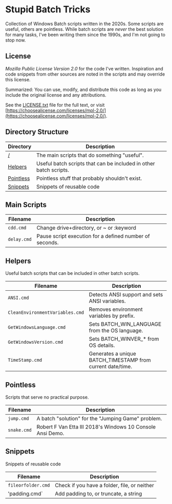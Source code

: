# Stupid Batch Tricks

Collection of Windows Batch scripts written in the 2020s. Some scripts are useful, others are pointless. While batch scripts are _never_ the best solution for many tasks, I've been writing them since the 1990s, and I'm not going to stop now.

## License

_Mozilla Public License Version 2.0_ for the code I've written. Inspiration and code snippets from other sources are noted in the scripts and may override this license.

Summarized: You can use, modify, and distribute this code as long as you include the original license and any attributions.

See the [LICENSE.txt](LICENSE.txt) file for the full text, or visit [https://choosealicense.com/licenses/mpl-2.0/](https://choosealicense.com/licenses/mpl-2.0/).

## Directory Structure

| Directory                   | Description                                               |
|----------------------------|------------------------------------------------------------|
| [/](#main-scripts) | The main scripts that do something "useful".                       |
| [Helpers](#helpers) | Useful batch scripts that can be included in other batch scripts. |
| [Pointless](#pointless) | Pointless stuff that probably shouldn't exist.                |
| [Snippets](#snippets) | Snippets of reusable code                                       |

## Main Scripts

| Filename       | Description                             |
|----------------|-----------------------------------------|
| `cdd.cmd`      | Change drive+directory, or ~ or :keyword |
| `delay.cmd`    | Pause script execution for a defined number of seconds. |

## Helpers

Useful batch scripts that can be included in other batch scripts.

| Filename                          | Description                                                |
|-----------------------------------|------------------------------------------------------------|
| `ANSI.cmd`                        | Detects ANSI support and sets ANSI variables.              |
| `CleanEnvironmentVariables.cmd`   | Removes environment variables by prefix.                   |
| `GetWindowsLanguage.cmd`          | Sets BATCH_WIN_LANGUAGE from the OS language.              |
| `GetWindowsVersion.cmd`           | Sets BATCH_WINVER_* from OS details.                       |
| `TimeStamp.cmd`                   | Generates a unique BATCH_TIMESTAMP from current date/time. |

## Pointless

Scripts that serve no practical purpose.

| Filename       | Description                                                |
|----------------|------------------------------------------------------------|
| `jump.cmd`     | A batch "solution" for the "Jumping Game" problem.         |
| `snake.cmd`    | Robert F Van Etta III 2018's Windows 10 Console Ansi Demo. |

## Snippets

Snippets of reusable code

| Filename       | Description                                                |
|--------------------|--------------------------------------------------------|
| `fileorfolder.cmd` | Check if you have a folder, file, or neither           |
| 'padding.cmd`      | Add padding to, or truncate, a string                  |
